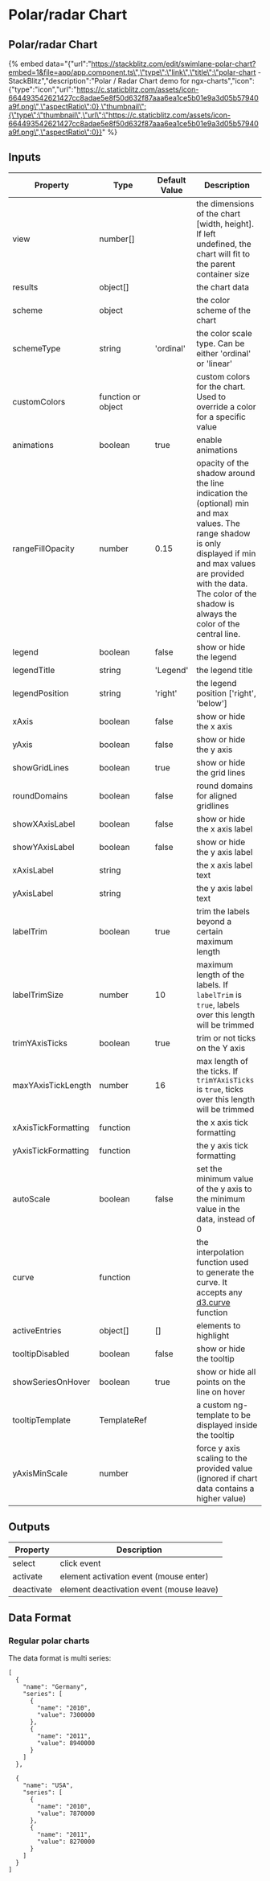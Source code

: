 # Polar/radar Chart

## Polar/radar Chart


{% embed data="{\"url\":\"https://stackblitz.com/edit/swimlane-polar-chart?embed=1&file=app/app.component.ts\",\"type\":\"link\",\"title\":\"polar-chart - StackBlitz\",\"description\":\"Polar / Radar Chart demo for ngx-charts\",\"icon\":{\"type\":\"icon\",\"url\":\"https://c.staticblitz.com/assets/icon-664493542621427cc8adae5e8f50d632f87aaa6ea1ce5b01e9a3d05b57940a9f.png\",\"aspectRatio\":0},\"thumbnail\":{\"type\":\"thumbnail\",\"url\":\"https://c.staticblitz.com/assets/icon-664493542621427cc8adae5e8f50d632f87aaa6ea1ce5b01e9a3d05b57940a9f.png\",\"aspectRatio\":0}}" %}


## Inputs

| Property            | Type               | Default Value | Description                                                                                                                                                                                                                                 |
| ------------------- | ------------------ | ------------- | ------------------------------------------------------------------------------------------------------------------------------------------------------------------------------------------------------------------------------------------- |
| view                | number\[\]         |               | the dimensions of the chart \[width, height\]. If left undefined, the chart will fit to the parent container size                                                                                                                           |
| results             | object\[\]         |               | the chart data                                                                                                                                                                                                                              |
| scheme              | object             |               | the color scheme of the chart                                                                                                                                                                                                               |
| schemeType          | string             | 'ordinal'     | the color scale type. Can be either 'ordinal' or 'linear'                                                                                                                                                                                   |
| customColors        | function or object |               | custom colors for the chart. Used to override a color for a specific value                                                                                                                                                                  |
| animations          | boolean            | true          | enable animations                                                                                                                                                                                                                           |
| rangeFillOpacity    | number             | 0.15          | opacity of the shadow around the line indication the \(optional\) min and max values. The range shadow is only displayed if min and max values are provided with the data. The color of the shadow is always the color of the central line. |
| legend              | boolean            | false         | show or hide the legend                                                                                                                                                                                                                     |
| legendTitle         | string             | 'Legend'      | the legend title                                                                                                                                                                                                                            |
| legendPosition      | string             | 'right'       | the legend position ['right', 'below']                                                                                                                                                                                                      |
| xAxis               | boolean            | false         | show or hide the x axis                                                                                                                                                                                                                     |
| yAxis               | boolean            | false         | show or hide the y axis                                                                                                                                                                                                                     |
| showGridLines       | boolean            | true          | show or hide the grid lines                                                                                                                                                                                                                 |
| roundDomains        | boolean            | false         | round domains for aligned gridlines                                                                                                                                                                                                         |
| showXAxisLabel      | boolean            | false         | show or hide the x axis label                                                                                                                                                                                                               |
| showYAxisLabel      | boolean            | false         | show or hide the y axis label                                                                                                                                                                                                               |
| xAxisLabel          | string             |               | the x axis label text                                                                                                                                                                                                                       |
| yAxisLabel          | string             |               | the y axis label text                                                                                                                                                                                                                       |
| labelTrim           | boolean            | true          | trim the labels beyond a certain maximum length                                                                                                                                                                                             |
| labelTrimSize       | number             | 10            | maximum length of the labels. If `labelTrim` is `true`, labels over this length will be trimmed                                                                                                                                             |
| trimYAxisTicks      | boolean            | true          | trim or not ticks on the Y axis                                                                                                                                                                                                             |
| maxYAxisTickLength  | number             | 16            | max length of the ticks. If `trimYAxisTicks` is `true`, ticks over this length will be trimmed                                                                                                                                              |
| xAxisTickFormatting | function           |               | the x axis tick formatting                                                                                                                                                                                                                  |
| yAxisTickFormatting | function           |               | the y axis tick formatting                                                                                                                                                                                                                  |
| autoScale           | boolean            | false         | set the minimum value of the y axis to the minimum value in the data, instead of 0                                                                                                                                                          |
| curve               | function           |               | the interpolation function used to generate the curve. It accepts any [d3.curve](https://github.com/d3/d3-shape#curves) function                                                                                                            |
| activeEntries       | object\[\]         | \[\]          | elements to highlight                                                                                                                                                                                                                       |
| tooltipDisabled     | boolean            | false         | show or hide the tooltip                                                                                                                                                                                                                    |
| showSeriesOnHover   | boolean            | true          | show or hide all points on the line on hover                                                                                                                                                                                                |
| tooltipTemplate     | TemplateRef        |               | a custom ng-template to be displayed inside the tooltip                                                                                                                                                                                     |
| yAxisMinScale       | number             |               | force y axis scaling to the provided value \(ignored if chart data contains a higher value\)                                                                                                                                                |

## Outputs

| Property   | Description                                |
| ---------- | ------------------------------------------ |
| select     | click event                                |
| activate   | element activation event \(mouse enter\)   |
| deactivate | element deactivation event \(mouse leave\) |

## Data Format

### Regular polar charts

The data format is multi series:

```text
[
  {
    "name": "Germany",
    "series": [
      {
        "name": "2010",
        "value": 7300000
      },
      {
        "name": "2011",
        "value": 8940000
      }
    ]
  },

  {
    "name": "USA",
    "series": [
      {
        "name": "2010",
        "value": 7870000
      },
      {
        "name": "2011",
        "value": 8270000
      }
    ]
  }
]
```
